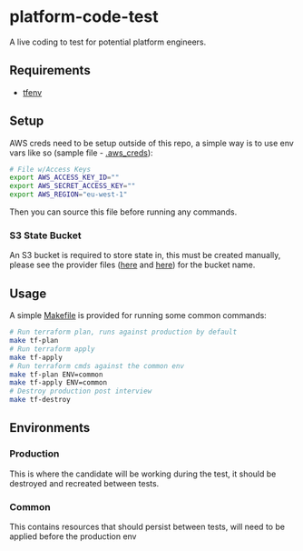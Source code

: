 # platform-code-test

A live coding to test for potential platform engineers.

## Requirements

* [tfenv](https://github.com/tfutils/tfenv)

## Setup

AWS creds need to be setup outside of this repo, a simple way is to use env vars like so (sample file - [.aws_creds](.aws_creds)):

```BASH
# File w/Access Keys
export AWS_ACCESS_KEY_ID=""
export AWS_SECRET_ACCESS_KEY=""
export AWS_REGION="eu-west-1"
```

Then you can source this file before running any commands.

### S3 State Bucket

An S3 bucket is required to store state in, this must be created manually, please see the provider files ([here](terraform/environments/common/providers.tf) and [here](terraform/environments/production/providers.tf)) for the bucket name.

## Usage

A simple [Makefile](Makefile) is provided for running some common commands:

```BASH
# Run terraform plan, runs against production by default
make tf-plan
# Run terraform apply
make tf-apply
# Run terraform cmds against the common env
make tf-plan ENV=common
make tf-apply ENV=common
# Destroy production post interview
make tf-destroy
```

## Environments

### Production

This is where the candidate will be working during the test, it should be destroyed and recreated between tests.

### Common

This contains resources that should persist between tests, will need to be applied before the production env
